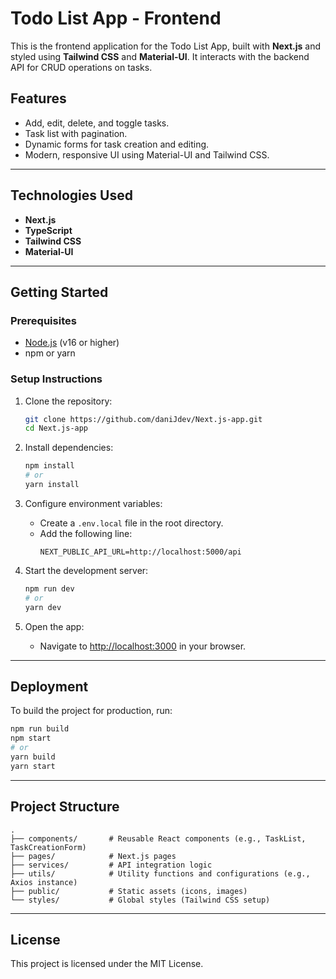 # Todo List App - Frontend

This is the frontend application for the Todo List App, built with **Next.js** and styled using **Tailwind CSS** and **Material-UI**. It interacts with the backend API for CRUD operations on tasks.

## Features

- Add, edit, delete, and toggle tasks.
- Task list with pagination.
- Dynamic forms for task creation and editing.
- Modern, responsive UI using Material-UI and Tailwind CSS.

---

## Technologies Used

- **Next.js**
- **TypeScript**
- **Tailwind CSS**
- **Material-UI**

---

## Getting Started

### Prerequisites

- [Node.js](https://nodejs.org/) (v16 or higher)
- npm or yarn

### Setup Instructions

1. Clone the repository:

   ```bash
   git clone https://github.com/daniJdev/Next.js-app.git
   cd Next.js-app
   ```

2. Install dependencies:

   ```bash
   npm install
   # or
   yarn install
   ```

3. Configure environment variables:

   - Create a `.env.local` file in the root directory.
   - Add the following line:
     ```
     NEXT_PUBLIC_API_URL=http://localhost:5000/api
     ```

4. Start the development server:

   ```bash
   npm run dev
   # or
   yarn dev
   ```

5. Open the app:
   - Navigate to [http://localhost:3000](http://localhost:3000) in your browser.

---

## Deployment

To build the project for production, run:

```bash
npm run build
npm start
# or
yarn build
yarn start
```

---

## Project Structure

```plaintext
.
├── components/       # Reusable React components (e.g., TaskList, TaskCreationForm)
├── pages/            # Next.js pages
├── services/         # API integration logic
├── utils/            # Utility functions and configurations (e.g., Axios instance)
├── public/           # Static assets (icons, images)
└── styles/           # Global styles (Tailwind CSS setup)
```

---

## License

This project is licensed under the MIT License.

